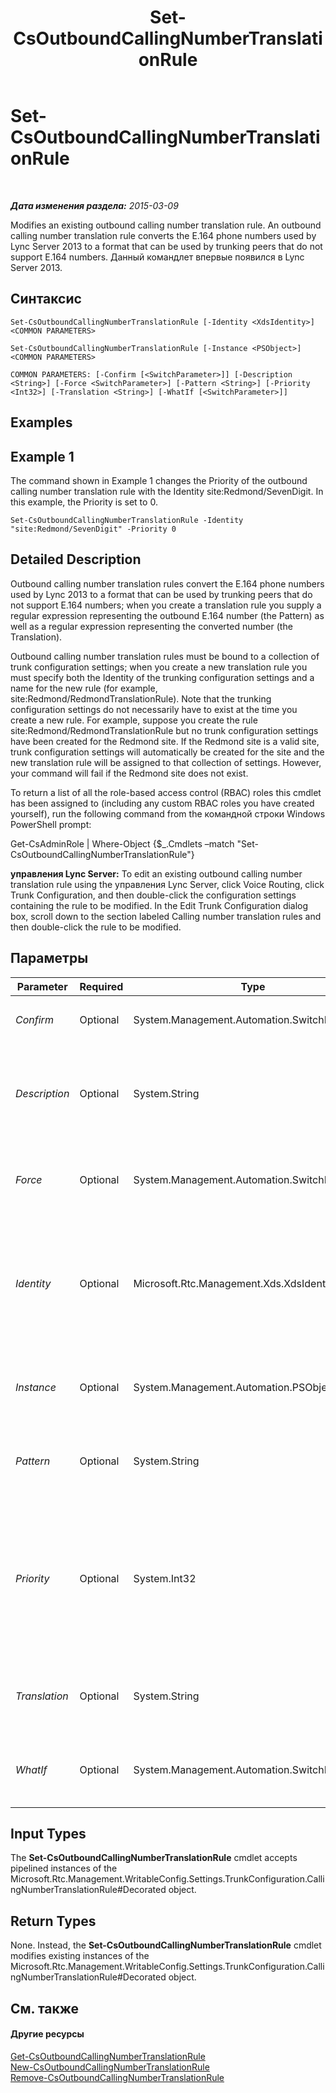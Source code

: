 ﻿---
title: Set-CsOutboundCallingNumberTranslationRule
TOCTitle: Set-CsOutboundCallingNumberTranslationRule
ms:assetid: e9a7190a-a50d-4d01-8f33-66ed88a52b9e
ms:mtpsurl: https://technet.microsoft.com/ru-ru/library/JJ205400(v=OCS.15)
ms:contentKeyID: 49311533
ms.date: 05/19/2016
mtps_version: v=OCS.15
ms.translationtype: HT
---

# Set-CsOutboundCallingNumberTranslationRule

 

_**Дата изменения раздела:** 2015-03-09_

Modifies an existing outbound calling number translation rule. An outbound calling number translation rule converts the E.164 phone numbers used by Lync Server 2013 to a format that can be used by trunking peers that do not support E.164 numbers. Данный командлет впервые появился в Lync Server 2013.

## Синтаксис

    Set-CsOutboundCallingNumberTranslationRule [-Identity <XdsIdentity>] <COMMON PARAMETERS>

    Set-CsOutboundCallingNumberTranslationRule [-Instance <PSObject>] <COMMON PARAMETERS>

    COMMON PARAMETERS: [-Confirm [<SwitchParameter>]] [-Description <String>] [-Force <SwitchParameter>] [-Pattern <String>] [-Priority <Int32>] [-Translation <String>] [-WhatIf [<SwitchParameter>]]

## Examples

## Example 1

The command shown in Example 1 changes the Priority of the outbound calling number translation rule with the Identity site:Redmond/SevenDigit. In this example, the Priority is set to 0.

    Set-CsOutboundCallingNumberTranslationRule -Identity "site:Redmond/SevenDigit" -Priority 0

## Detailed Description

Outbound calling number translation rules convert the E.164 phone numbers used by Lync 2013 to a format that can be used by trunking peers that do not support E.164 numbers; when you create a translation rule you supply a regular expression representing the outbound E.164 number (the Pattern) as well as a regular expression representing the converted number (the Translation).

Outbound calling number translation rules must be bound to a collection of trunk configuration settings; when you create a new translation rule you must specify both the Identity of the trunking configuration settings and a name for the new rule (for example, site:Redmond/RedmondTranslationRule). Note that the trunking configuration settings do not necessarily have to exist at the time you create a new rule. For example, suppose you create the rule site:Redmond/RedmondTranslationRule but no trunk configuration settings have been created for the Redmond site. If the Redmond site is a valid site, trunk configuration settings will automatically be created for the site and the new translation rule will be assigned to that collection of settings. However, your command will fail if the Redmond site does not exist.

To return a list of all the role-based access control (RBAC) roles this cmdlet has been assigned to (including any custom RBAC roles you have created yourself), run the following command from the командной строки Windows PowerShell prompt:

Get-CsAdminRole | Where-Object {$\_.Cmdlets –match "Set-CsOutboundCallingNumberTranslationRule"}

**управления Lync Server:** To edit an existing outbound calling number translation rule using the управления Lync Server, click Voice Routing, click Trunk Configuration, and then double-click the configuration settings containing the rule to be modified. In the Edit Trunk Configuration dialog box, scroll down to the section labeled Calling number translation rules and then double-click the rule to be modified.

## Параметры


<table>
<colgroup>
<col style="width: 25%" />
<col style="width: 25%" />
<col style="width: 25%" />
<col style="width: 25%" />
</colgroup>
<thead>
<tr class="header">
<th>Parameter</th>
<th>Required</th>
<th>Type</th>
<th>Description</th>
</tr>
</thead>
<tbody>
<tr class="odd">
<td><p><em>Confirm</em></p></td>
<td><p>Optional</p></td>
<td><p>System.Management.Automation.SwitchParameter</p></td>
<td><p>Prompts you for confirmation before executing the command.</p></td>
</tr>
<tr class="even">
<td><p><em>Description</em></p></td>
<td><p>Optional</p></td>
<td><p>System.String</p></td>
<td><p>Enables administrators to provide additional text to accompany a translation rule. This description can be used to help administrators clearly identify the purpose of the rule.</p></td>
</tr>
<tr class="odd">
<td><p><em>Force</em></p></td>
<td><p>Optional</p></td>
<td><p>System.Management.Automation.SwitchParameter</p></td>
<td><p>Suppresses any confirmation prompts that would otherwise be displayed before making changes.</p></td>
</tr>
<tr class="even">
<td><p><em>Identity</em></p></td>
<td><p>Optional</p></td>
<td><p>Microsoft.Rtc.Management.Xds.XdsIdentity</p></td>
<td><p>Unique identifier of the translation rule to be modified. The Identity consists of the scope followed by a unique name within each scope. For example:</p>
<p>-Identity &quot;site:Redmond/OutboundRule1&quot;</p></td>
</tr>
<tr class="odd">
<td><p><em>Instance</em></p></td>
<td><p>Optional</p></td>
<td><p>System.Management.Automation.PSObject</p></td>
<td><p>Allows you to pass a reference to an object to the cmdlet rather than set individual parameter values.</p></td>
</tr>
<tr class="even">
<td><p><em>Pattern</em></p></td>
<td><p>Optional</p></td>
<td><p>System.String</p></td>
<td><p>A regular expression representing the number pattern to which the Translation will be applied.</p></td>
</tr>
<tr class="odd">
<td><p><em>Priority</em></p></td>
<td><p>Optional</p></td>
<td><p>System.Int32</p></td>
<td><p>Priority assigned to the rule. If a number matches the Pattern of more than one outbound translation rule, rules are applied in priority order. Rules are processed in order of their assigned priority; the first rule to be processed has a priority of 0; the second rule to be processed has a priority of 1; and so on.</p></td>
</tr>
<tr class="even">
<td><p><em>Translation</em></p></td>
<td><p>Optional</p></td>
<td><p>System.String</p></td>
<td><p>A regular expression that will be applied to the number matching the Pattern to prepare that number for outbound calling.</p></td>
</tr>
<tr class="odd">
<td><p><em>WhatIf</em></p></td>
<td><p>Optional</p></td>
<td><p>System.Management.Automation.SwitchParameter</p></td>
<td><p>Describes what would happen if you executed the command without actually executing the command.</p></td>
</tr>
</tbody>
</table>


## Input Types

The **Set-CsOutboundCallingNumberTranslationRule** cmdlet accepts pipelined instances of the Microsoft.Rtc.Management.WritableConfig.Settings.TrunkConfiguration.CallingNumberTranslationRule\#Decorated object.

## Return Types

None. Instead, the **Set-CsOutboundCallingNumberTranslationRule** cmdlet modifies existing instances of the Microsoft.Rtc.Management.WritableConfig.Settings.TrunkConfiguration.CallingNumberTranslationRule\#Decorated object.

## См. также

#### Другие ресурсы

[Get-CsOutboundCallingNumberTranslationRule](get-csoutboundcallingnumbertranslationrule.md)  
[New-CsOutboundCallingNumberTranslationRule](new-csoutboundcallingnumbertranslationrule.md)  
[Remove-CsOutboundCallingNumberTranslationRule](remove-csoutboundcallingnumbertranslationrule.md)

